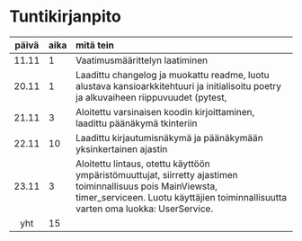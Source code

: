 # Tuntikirjanpito

| päivä | aika | mitä tein  |
| :----:|:-----| :-----|
| 11.11 | 1   | Vaatimusmäärittelyn laatiminen |
| 20.11 | 1   | Laadittu changelog ja muokattu readme, luotu alustava kansioarkkitehtuuri ja initialisoitu poetry ja alkuvaiheen riippuvuudet (pytest,  |
| 21.11 | 3   | Aloitettu varsinaisen koodin kirjoittaminen, laadittu päänäkymä tkinteriin |
| 22.11 | 10  | Laadittu kirjautumisnäkymä ja päänäkymään yksinkertainen ajastin |
| 23.11 | 3   | Aloitettu lintaus, otettu käyttöön ympäristömuuttujat, siirretty ajastimen toiminnallisuus pois MainViewsta, timer_serviceen. Luotu käyttäjien toiminnallisuutta varten oma luokka: UserService. |
| yht   | 15  | | 
